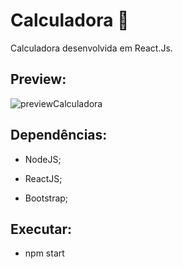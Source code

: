 # Calculadora :calling:

Calculadora desenvolvida em React.Js.



## Preview:

 

![previewCalculadora](https://user-images.githubusercontent.com/99810723/173241861-53cf7652-ab26-45d4-b320-8498b4c49186.png)





## Dependências:

- NodeJS;

- ReactJS;

- Bootstrap;

  

##  Executar:

- npm start

